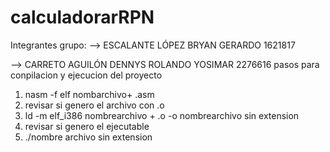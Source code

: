 # calculadorarRPN
Integrantes grupo:
--> ESCALANTE LÓPEZ BRYAN GERARDO	1621817

--> CARRETO AGUILÓN DENNYS ROLANDO YOSIMAR	2276616
pasos para conpilacion y ejecucion del proyecto 
1. nasm -f elf nombarchivo+ .asm
2. revisar si genero el archivo con .o
2. ld -m elf_i386 nombrearchivo + .o -o nombrearchivo sin extension 
3. revisar si genero el ejecutable 
4. ./nombre archivo sin extension 
